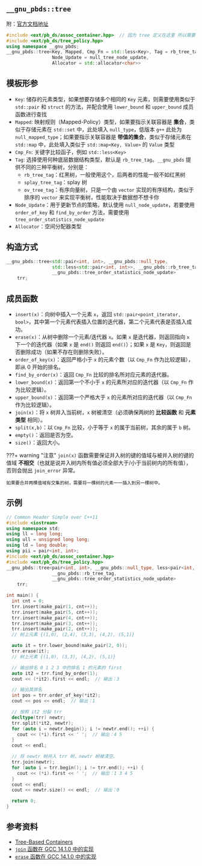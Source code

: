 ## `__gnu_pbds::tree`

附：[官方文档地址](https://gcc.gnu.org/onlinedocs/libstdc++/ext/pb_ds/tree_based_containers.html)

```cpp
#include <ext/pb_ds/assoc_container.hpp>  // 因为 tree 定义在这里 所以需要包含这个头文件
#include <ext/pb_ds/tree_policy.hpp>
using namespace __gnu_pbds;
__gnu_pbds::tree<Key, Mapped, Cmp_Fn = std::less<Key>, Tag = rb_tree_tag,
                 Node_Update = null_tree_node_update,
                 Allocator = std::allocator<char>>
```

## 模板形参

-   `Key`: 储存的元素类型，如果想要存储多个相同的 `Key` 元素，则需要使用类似于 `std::pair` 和 `struct` 的方法，并配合使用 `lower_bound` 和 `upper_bound` 成员函数进行查找
-   `Mapped`: 映射规则（Mapped-Policy）类型，如果要指示关联容器是 **集合**，类似于存储元素在 `std::set` 中，此处填入 `null_type`，低版本 `g++` 此处为 `null_mapped_type`；如果要指示关联容器是 **带值的集合**，类似于存储元素在 `std::map` 中，此处填入类似于 `std::map<Key, Value>` 的 `Value` 类型
-   `Cmp_Fn`: 关键字比较函子，例如 `std::less<Key>`
-   `Tag`: 选择使用何种底层数据结构类型，默认是 `rb_tree_tag`。`__gnu_pbds` 提供不同的三种平衡树，分别是：
    -   `rb_tree_tag`：红黑树，一般使用这个，后两者的性能一般不如红黑树
    -   `splay_tree_tag`：splay 树
    -   `ov_tree_tag`：有序向量树，只是一个由 `vector` 实现的有序结构，类似于排序的 `vector` 来实现平衡树，性能取决于数据想不想卡你
-   `Node_Update`：用于更新节点的策略，默认使用 `null_node_update`，若要使用 `order_of_key` 和 `find_by_order` 方法，需要使用 `tree_order_statistics_node_update`
-   `Allocator`：空间分配器类型

## 构造方式

```c++
__gnu_pbds::tree<std::pair<int, int>, __gnu_pbds::null_type,
                 std::less<std::pair<int, int>>, __gnu_pbds::rb_tree_tag,
                 __gnu_pbds::tree_order_statistics_node_update>
    trr;
```

## 成员函数

-   `insert(x)`：向树中插入一个元素 `x`，返回 `std::pair<point_iterator, bool>`，其中第一个元素代表插入位置的迭代器，第二个元素代表是否插入成功。
-   `erase(x)`：从树中删除一个元素/迭代器 `x`。如果 `x` 是迭代器，则返回指向 `x` 下一个的迭代器（如果 `x` 是 `end()` 则返回 `end()`）；如果 `x` 是 `Key`，则返回是否删除成功（如果不存在则删除失败）。
-   `order_of_key(x)`：返回严格小于 `x` 的元素个数（以 `Cmp_Fn` 作为比较逻辑），即从 $0$ 开始的排名。
-   `find_by_order(x)`：返回 `Cmp_Fn` 比较的排名所对应元素的迭代器。
-   `lower_bound(x)`：返回第一个不小于 `x` 的元素所对应的迭代器（以 `Cmp_Fn` 作为比较逻辑）。
-   `upper_bound(x)`：返回第一个严格大于 `x` 的元素所对应的迭代器（以 `Cmp_Fn` 作为比较逻辑）。
-   `join(x)`：将 `x` 树并入当前树，`x` 树被清空（必须确保两树的 **比较函数** 和 **元素类型** 相同）。
-   `split(x,b)`：以 `Cmp_Fn` 比较，小于等于 `x` 的属于当前树，其余的属于 `b` 树。
-   `empty()`：返回是否为空。
-   `size()`：返回大小。

???+ warning "注意"
    `join(x)` 函数需要保证并入树的键的值域与被并入树的键的值域 **不相交**（也就是说并入树内所有值必须全部大于/小于当前树内的所有值），否则会抛出 `join_error` 异常。
    
    如果要合并两棵值域有交集的树，需要将一棵树的元素一一插入到另一棵树中。

## 示例

```cpp
// Common Header Simple over C++11
#include <iostream>
using namespace std;
using ll = long long;
using ull = unsigned long long;
using ld = long double;
using pii = pair<int, int>;
#include <ext/pb_ds/assoc_container.hpp>
#include <ext/pb_ds/tree_policy.hpp>
__gnu_pbds::tree<pair<int, int>, __gnu_pbds::null_type, less<pair<int, int>>,
                 __gnu_pbds::rb_tree_tag,
                 __gnu_pbds::tree_order_statistics_node_update>
    trr;

int main() {
  int cnt = 0;
  trr.insert(make_pair(1, cnt++));
  trr.insert(make_pair(5, cnt++));
  trr.insert(make_pair(4, cnt++));
  trr.insert(make_pair(3, cnt++));
  trr.insert(make_pair(2, cnt++));
  // 树上元素 {(1,0), (2,4), (3,3), (4,2), (5,1)}

  auto it = trr.lower_bound(make_pair(2, 0));
  trr.erase(it);
  // 树上元素 {(1,0), (3,3), (4,2), (5,1)}

  // 输出排名 0 1 2 3 中的排名 1 的元素的 first
  auto it2 = trr.find_by_order(1);
  cout << (*it2).first << endl;  // 输出：3

  // 输出其排名
  int pos = trr.order_of_key(*it2);
  cout << pos << endl;  // 输出：1

  // 按照 it2 分裂 trr
  decltype(trr) newtr;
  trr.split(*it2, newtr);
  for (auto i = newtr.begin(); i != newtr.end(); ++i) {
    cout << (*i).first << ' ';  // 输出：4 5
  }
  cout << endl;

  // 将 newtr 树并入 trr 树，newtr 树被清空。
  trr.join(newtr);
  for (auto i = trr.begin(); i != trr.end(); ++i) {
    cout << (*i).first << ' ';  // 输出：1 3 4 5
  }
  cout << endl;
  cout << newtr.size() << endl;  // 输出：0

  return 0;
}
```

## 参考资料

-   [Tree-Based Containers](https://gcc.gnu.org/onlinedocs/libstdc++/ext/pb_ds/tree_based_containers.html)
-   [`join` 函数在 GCC 14.1.0 中的实现](https://gcc.gnu.org/onlinedocs/gcc-14.1.0/libstdc++/api/a18391_source.html#l00043)
-   [`erase` 函数在 GCC 14.1.0 中的实现](https://gcc.gnu.org/onlinedocs/gcc-14.1.0/libstdc++/api/a18211_source.html#l00043)
